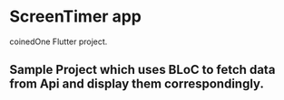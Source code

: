 # ScreenTimer app

coinedOne Flutter project.

## Sample Project which uses BLoC to fetch data from Api and display them correspondingly.


